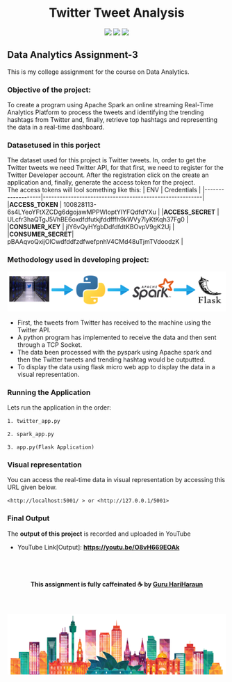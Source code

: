 
<h1 align="center">
  <b>Twitter Tweet Analysis<br></b>
</h1>
<p align="center">
  <img src="https://img.shields.io/badge/Library-Flask-red.svg?style=flat-square">
  <img src="https://img.shields.io/badge/Tool-ApacheSpark-yellow.svg?style=flat-square">
  <img src="https://img.shields.io/badge/Language-Python-purple.svg?style=flat-square">
</p>

## Data Analytics Assignment-3
This is my college assignment for the course on Data Analytics.

### Objective of the project:
To create a program using Apache Spark an online streaming Real-Time Analytics Platform to process the tweets and identifying the trending hashtags from Twitter and, finally, retrieve top hashtags and representing the data in a real-time dashboard.

### Datasetused in this porject
The dataset used for this project is Twitter tweets. In, order to get the Twitter tweets we need Twitter API, for that first, we need to register for the Twitter Developer account. After the registration click on the create an application and, finally, generate the access token for the project.<br>
The access tokens will lool something like this:
|       ENV         | Credentials                                             |
|-------------------|---------------------------------------------------------|
|**ACCESS_TOKEN**   | 100828113-6s4LYeoYFtXZCDg6dgojawMPPWIoptYIYFQdfdYXu     |
|**ACCESS_SECRET**  | ULcfr3haQTgJ5VhBE6oxdfdfutkjfddfffh9kWVy7lyKtKqh37Fg0   |
|**CONSUMER_KEY**   | jlY6vQyHYgbDdfdfdtKBOvpV9gK2Uj                          |
|**CONSUMER_SECRET**| pBAAqvoQxijOlCwdfddfzdfwefpnhV4CMd48uTjmTVdoodzK        |

### Methodology used in developing project:
<img src="/asset/methodology.png"/>

- First, the tweets from Twitter has received to the machine using the Twitter API.
- A python program has implemented to receive the data and then sent through a TCP Socket.
- The data been processed with the pyspark using Apache spark and then the Twitter tweets and trending hashtag would be outputted.
- To display the data using flask micro web app to display the data in a visual representation.

### Running the Application
Lets run the application in the order:

```
1. twitter_app.py
```
 
```
2. spark_app.py
```

```
3. app.py(Flask Application)
``` 

### Visual representation
You can access the real-time data in visual representation by accessing this URL given below.

```
<http://localhost:5001/ > or <http://127.0.0.1/5001>
```

### Final Output
The **output of this project** is recorded and uploaded in YouTube
- YouTube Link[Output]: **https://youtu.be/O8vH669EOAk**

<br><br>
<h4 align="center">
  This assignment is fully caffeinated ☕ by <a href="https://github.com/guruhariharaun">Guru HariHaraun</a>
</h4>
<br><br>
<img src="/asset/footer.png"/>
